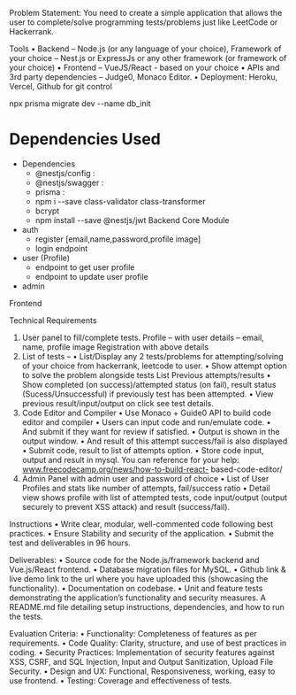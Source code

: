 Problem Statement:
You need to create a simple application that allows the user to complete/solve
programming tests/problems just like LeetCode or Hackerrank.

Tools
• Backend – Node.js (or any language of your choice), Framework of your choice –
Nest.js or ExpressJs or any other framework (or framework of your choice)
• Frontend – VueJS/React - based on your choice
• APIs and 3rd party dependencies – Judge0, Monaco Editor.
• Deployment: Heroku, Vercel, Github for git control

npx prisma migrate dev --name db_init
# Dependencies Used
   - Dependencies
     - @nestjs/config : 
     - @nestjs/swagger : 
     - prisma :
     - npm i --save class-validator class-transformer
     - bcrypt
     -  npm install --save @nestjs/jwt
Backend Core Module
  - auth
    - register [email,name,password,profile image]
    - login endpoint
  - user (Profile)
    - endpoint to get user profile
    - endpoint to update user profile
  - admin

Frontend

Technical Requirements
1) User panel to fill/complete tests.
   Profile – with user details – email, name, profile image
   Registration with above details
2) List of tests –
   • List/Display any 2 tests/problems for attempting/solving of your choice from
   hackerrank, leetcode to user.
   • Show attempt option to solve the problem alongside tests
   List Previous attempts/results
   • Show completed (on success)/attempted status (on fail), result status
   (Sucess/Unsuccessful) if previously test has been attempted.
   • View previous result/input/output on click see test details.
3) Code Editor and Compiler
   • Use Monaco + Guide0 API to build code editor and compiler
   • Users can input code and run/emulate code.
   • And submit if they want for review if satisfied.
   • Output is shown in the output window.
   • And result of this attempt success/fail is also displayed
   • Submit code, result to list of attempts option.
   • Store code input, output and result in mysql.
   You can reference for your help: www.freecodecamp.org/news/how-to-build-react-
   based-code-editor/
4) Admin Panel with admin user and password of choice
   • List of User Profiles and stats like number of attempts, fail/success ratio
   • Detail view shows profile with list of attempted tests, code input/output
   (output securely to prevent XSS attack) and result (success/fail).

Instructions
   • Write clear, modular, well-commented code following best practices.
   • Ensure Stability and security of the application.
   • Submit the test and deliverables in 96 hours.

Deliverables:
   • Source code for the Node.js/framework backend and Vue.js/React frontend.
   • Database migration files for MySQL.
   • Github link & live demo link to the url where you have uploaded this (showcasing the
   functionality).
   • Documentation on codebase.
   • Unit and feature tests demonstrating the application’s functionality and security
   measures.
   A README.md file detailing setup instructions, dependencies, and how to run the
   tests.

Evaluation Criteria:
   • Functionality: Completeness of features as per requirements.
   • Code Quality: Clarity, structure, and use of best practices in coding.
   • Security Practices: Implementation of security features against XSS, CSRF, and SQL
   Injection, Input and Output Sanitization, Upload File Security.
   • Design and UX: Functional, Responsiveness, working, easy to use frontend.
   • Testing: Coverage and effectiveness of tests.